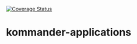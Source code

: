 [![Coverage Status](https://coveralls.io/repos/github/mesosphere/kommander-applications/badge.svg)](https://coveralls.io/github/mesosphere/kommander-applications)

# kommander-applications
